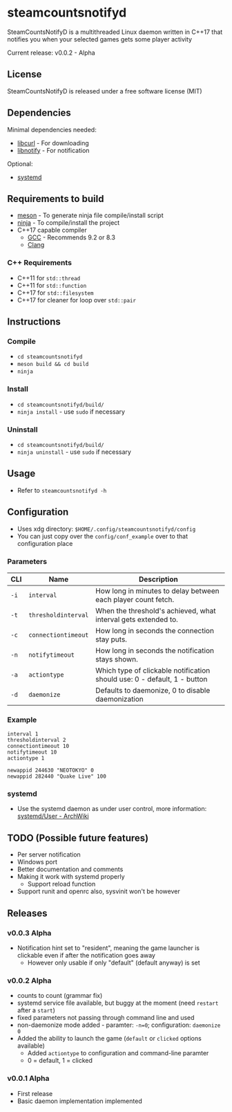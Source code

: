 # steamcountsnotifyd
SteamCountsNotifyD is a multithreaded Linux daemon written in C++17 that notifies you when your selected games gets some player activity

Current release: v0.0.2 - Alpha

## License
SteamCountsNotifyD is released under a free software license (MIT)

## Dependencies
Minimal dependencies needed:
* [libcurl](https://curl.haxx.se/libcurl/) - For downloading
* [libnotify](https://developer.gnome.org/libnotify/) - For notification

Optional:
* [systemd](https://freedesktop.org/wiki/Software/systemd/)

## Requirements to build
* [meson](https://mesonbuild.com/) - To generate ninja file compile/install script
* [ninja](https://ninja-build.org/) - To compile/install the project
* C++17 capable compiler
  * [GCC](https://gcc.gnu.org/) - Recommends 9.2 or 8.3
  * [Clang](https://clang.llvm.org/)
### C++ Requirements
* C++11 for `std::thread`
* C++11 for `std::function`
* C++17 for `std::filesystem`
* C++17 for cleaner for loop over `std::pair`

## Instructions
### Compile
* `cd steamcountsnotifyd`
* `meson build && cd build`
* `ninja`
### Install
* `cd steamcountsnotifyd/build/`
* `ninja install` - use `sudo` if necessary
### Uninstall
* `cd steamcountsnotifyd/build/`
* `ninja uninstall` - use `sudo` if necessary

## Usage
* Refer to `steamcountsnotifyd -h`

## Configuration
* Uses xdg directory: `$HOME/.config/steamcountsnotifyd/config`
* You can just copy over the `config/conf_example` over to that configuration place
### Parameters
CLI | Name | Description
---|---|---
`-i` | `interval` | How long in minutes to delay between each player count fetch.
`-t` | `thresholdinterval` | When the threshold's achieved, what interval gets extended to.
`-c` | `connectiontimeout` | How long in seconds the connection stay puts.
`-n` | `notifytimeout` | How long in seconds the notification stays shown.
`-a` | `actiontype` | Which type of clickable notification should use: 0 - default, 1 - button
`-d` | `daemonize` | Defaults to daemonize, 0 to disable daemonization
### Example
```
interval 1
thresholdinterval 2
connectiontimeout 10
notifytimeout 10
actiontype 1

newappid 244630 "NEOTOKYO" 0
newappid 282440 "Quake Live" 100
```
### systemd
* Use the systemd daemon as under user control, more information: [systemd/User - ArchWiki](https://wiki.archlinux.org/index.php/systemd/User)

## TODO (Possible future features)
* Per server notification
* Windows port
* Better documentation and comments
* Making it work with systemd properly
  * Support reload function
* Support runit and openrc also, sysvinit won't be however

## Releases
### v0.0.3 Alpha
* Notification hint set to "resident", meaning the game launcher is clickable even if after the notification goes away
  * However only usable if only "default" (default anyway) is set
### v0.0.2 Alpha
* counts to count (grammar fix)
* systemd service file available, but buggy at the moment (need `restart` after a `start`)
* fixed parameters not passing through command line and used
* non-daemonize mode added - paramter: `-n=0`; configuration: `daemonize 0`
* Added the ability to launch the game (`default` or `clicked` options available)
  * Added `actiontype` to configuration and command-line paramter
  * 0 = default, 1 = clicked
### v0.0.1 Alpha
* First release
* Basic daemon implementation implemented

